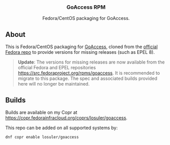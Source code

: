 <div align="center">
<p align="center">
  <p align="center">
    <h3 align="center">GoAccess RPM</h3>
    <p align="center">
      Fedora/CentOS packaging for GoAccess.
    </p>
  </p>
</p>
</div>

## About

This is Fedora/CentOS packaging for [GoAccess](https://goaccess.io), cloned from the [official Fedora repo](https://src.fedoraproject.org/rpms/goaccess) to provide versions for missing releases (such as EPEL 8).

> **Update**: The versions for missing releases are now available from the official Fedora and EPEL repositories https://src.fedoraproject.org/rpms/goaccess. It is recommended to migrate to this package. The spec and associated builds provided here will no longer be maintained.

## Builds

Builds are available on my Copr at https://copr.fedorainfracloud.org/coprs/losuler/goaccess.

This repo can be added on all supported systems by:

```bash
dnf copr enable losuler/goaccess
```
